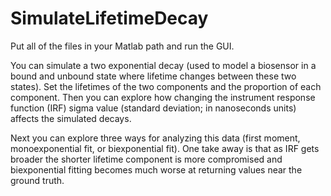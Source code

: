 # SimulateLifetimeDecay

Put all of the files in your Matlab path and run the GUI.

You can simulate a two exponential decay (used to model a biosensor in a bound and unbound state where lifetime changes between these two states). Set the lifetimes of the two components and the proportion of each component. Then you can explore how changing the instrument response function (IRF) sigma value (standard deviation; in nanoseconds units) affects the simulated decays.

Next you can explore three ways for analyzing this data (first moment, monoexponential fit, or biexponential fit). One take away is that as IRF gets broader the shorter lifetime component is more compromised and biexponential fitting becomes much worse at returning values near the ground truth.
